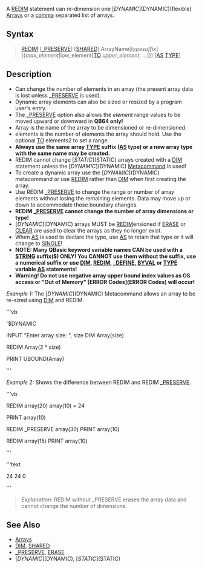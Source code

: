 A [REDIM](REDIM) statement can re-dimension one [$DYNAMIC]($DYNAMIC)(flexible) [Arrays](Arrays) or a [comma](comma) separated list of arrays.


## Syntax

> [REDIM](REDIM) [[_PRESERVE](_PRESERVE)] [[SHARED](SHARED)] ArrayName[*typesuffix*] ({*max_element*|low_element[[TO](TO) *upper_element*, ...]}) [[AS](AS) [TYPE](TYPE)]


## Description

* Can change the number of elements in an array (the present array data is lost unless [_PRESERVE](_PRESERVE) is used).
* Dynamic array elements can also be sized or resized by a program user's entry.
* The [_PRESERVE](_PRESERVE) option also allows the *element* range values to be moved upward or downward in **QB64 only!**
* Array is the name of the array to be dimensioned or re-dimensioned.
* elements is the number of elements the array should hold. Use the optional [TO](TO) elements2 to set a range.
* **Always use the same array [TYPE](TYPE) suffix ([AS](AS) type) or a new array type with the same name may be created.**
* REDIM cannot change [$STATIC]($STATIC) arrays created with a [DIM](DIM) statement unless the [$DYNAMIC]($DYNAMIC) [Metacommand](Metacommand) is used! 
* To create a dynamic array use the [$DYNAMIC]($DYNAMIC) metacommand or use [REDIM](REDIM) rather than [DIM](DIM) when first creating the array.
* Use REDIM [_PRESERVE](_PRESERVE) to change the range or number of array elements without losing the remaining elements. Data may move up or down to accommodate those boundary changes.  
* **REDIM [_PRESERVE](_PRESERVE) cannot change the number of array dimensions or type!**
* [$DYNAMIC]($DYNAMIC) arrays MUST be [REDIM](REDIM)ensioned if [ERASE](ERASE) or [CLEAR](CLEAR) are used to clear the arrays as they no longer exist. 
* When [AS](AS) is used to declare the type, use [AS](AS) to retain that type or it will change to [SINGLE](SINGLE)!
* **NOTE: Many QBasic keyword variable names CAN be used with a [STRING](STRING) suffix($) ONLY! You CANNOT use them without the suffix, use a numerical suffix or use [DIM](DIM), [REDIM](REDIM), [_DEFINE](_DEFINE), [BYVAL](BYVAL) or [TYPE](TYPE) variable [AS](AS) statements!**
* **Warning! Do not use negative array upper bound index values as OS access or "Out of Memory" [ERROR Codes](ERROR Codes) will occur!**


*Example 1:* The [$DYNAMIC]($DYNAMIC) Metacommand allows an array to be re-sized using [DIM](DIM) and REDIM.

'''vb

'$DYNAMIC

INPUT "Enter array size: ", size 
DIM Array(size)

REDIM Array(2 * size)

PRINT UBOUND(Array) 

'''


*Example 2:* Shows the difference between REDIM and REDIM [_PRESERVE](_PRESERVE).

'''vb

REDIM array(20)
array(10) = 24

PRINT array(10)

REDIM _PRESERVE array(30)
PRINT array(10)

REDIM array(15)
PRINT array(10) 

'''

'''text


 24
 24
 0

'''

>  *Explanation:* REDIM without _PRESERVE erases the array data and cannot change the number of dimensions.


## See Also

* [Arrays](Arrays) 
* [DIM](DIM), [SHARED](SHARED)
* [_PRESERVE](_PRESERVE), [ERASE](ERASE)
* [$DYNAMIC]($DYNAMIC), [$STATIC]($STATIC)




